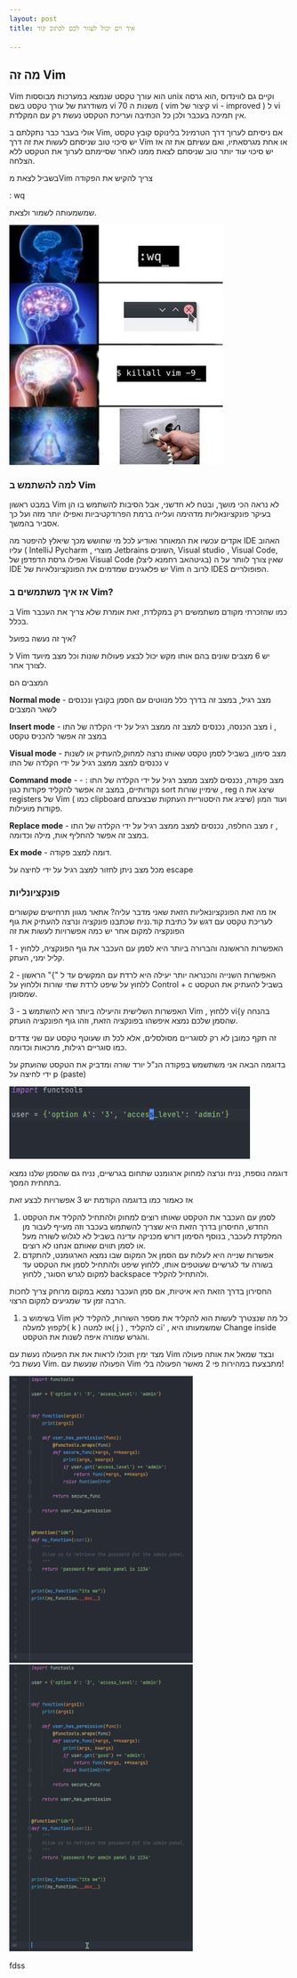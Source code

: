 ```yaml
---
layout: post
title: איך וים יכול לעזור לכם לכתוב קוד

---
```

## מה זה Vim

Vim הוא עורך טקסט שנמצא במערכות מבוססות unix וקיים גם לווינדוס ,הוא גרסה משודרגת של עורך טקסט בשם vi משנות ה 70 ( vim קיצור של vi - improved ) ל vi אין תמיכה בעכבר ולכן כל הכתיבה ועריכת הטקסט נעשת רק עם המקלדת.

אולי בעבר כבר נתקלתם ב Vim, אם ניסיתם לערוך דרך הטרמינל בלינוקס קובץ טקסט יש סיכוי טוב שניסתם לעשות את זה דרך Vim או אחת מגרסאתיו, ואם עשיתם את זה אז יש סיכוי עוד יותר טוב שניסתם לצאת ממנו לאחר שסיימתם לערוך את הטקסט ללא הצלחה.

בשביל לצאת מVim צריך להקיש את הפקודה

<p dir="ltr" lang="en">

: wq

</p>

שמשמעותה לשמור ולצאת.

![](/uploads/vim-wq.jpg)

### למה להשתמש ב Vim

במבט ראשון Vim לא נראה הכי מושך, ובטח לא חדשני, אבל הסיבות להשתמש בו הן בעיקר פונקציונאליות מדהימה ועלייה ברמת הפרודקטיביות ואפילו יותר מזה ועל כך אסביר בהמשך.

אקדים עכשיו את המאוחר ואודיע לכל מי שחושש מכך שיאלץ להיפטר מה IDE האהוב עליו ( IntelliJ Pycharm , מוצרי Jetbrains השונים, Visual studio , Visual Code, ואפילו גרסת הדפדפן של Visual Code בגיטהאב רחמנא ליצלן) שאין צורך לוותר על ה IDE יש פלאגינים שמדמים את הפונקציונלאיות של Vim לרוב ה IDES הפופולריים.

### אז איך משתמשים ב Vim?

ב Vim כמו שהזכרתי מקודם משתמשים רק במקלדת, זאת אומרת שלא צריך את העכבר בכלל.

איך זה נעשה בפועל?

ל Vim יש 6 מצבים שונים בהם אותו מקש יכול לבצע פעולות שונות וכל מצב מיועד לצורך אחר.

המצבים הם

**Normal mode** - מצב רגיל, במצב זה בדרך כלל מנווטים עם הסמן בקובץ ונכנסים לשאר המצבים

**Insert mode** - מצב הכנסה, נכנסים למצב זה ממצב רגיל על ידי הקלדה של התו i , במצב זה אפשר להכניס טקסט

**Visual mode** - מצב סימון, בשביל לסמן טקסט שאותו נרצה למחוק,להעתיק או לשנות נכנסים למצב ממצב רגיל על ידי הקלדה של התו v

**Command mode** - מצב פקודה, נכנסים למצב ממצב רגיל על ידי הקלדה של התו : - נקודותיים, במצב זה אפשר להקליד פקודות כגון sort שימיין שורות , reg שיצג את ה registers של Vim ( כמו clipboard שיציג את היסטוריית העתקות שבצעתם) ועוד המון פקודות מועילות.

**Replace mode** - מצב החלפה, נכנסים למצב ממצב רגיל על ידי הקלדה של התו r , במצב זה אפשר להחליף אות, מילה וכדומה.

**Ex mode** - דומה למצב פקודה.

מכל מצב ניתן לחזור למצב רגיל על ידי לחיצה על escape

### פונקציונליות

אז מה זאת הפונקציונאליות הזאת שאני מדבר עליה? אתאר מגוון תרחישים שקשורים לעריכת טקסט עם דגש על כתיבת קוד.נניח שכתבנו פונקציה ונרצה להעתיק את גוף הפונקציה למקום אחר יש כמה אפשרויות לעשות את זה

1 - האפשרות הראשונה והברורה ביותר היא לסמן עם העכבר את גוף הפונקציה, ללחוץ קליל ימני, העתק.

2 - האפשרות השנייה והכנראה יותר יעילה היא לרדת עם המקשים עד ל "}" הראשון ללחוץ על שיפט לרדת שתי שורות וללחוץ על Control + c בשביל להעתיק את הטקסט שמסומן.

3 - האפשרות השלישית והיעילה ביותר היא להשתמש ב Vim , ללחוץ vi{y בהנחה שהסמן שלכם נמצא איפשהו בפונקציה הזאת, וזהו גוף הפונקציה הועתק.

זה תקף כמובן לא רק לסוגריים מסולסלים, אלא לכל תו שעוטף טקסט עם שני צדדים כמו סוגריים רגילות, מרכאות וכדומה.

בדוגמה הבאה אני משתשמש בפקודה הנ"ל יורד שורה ומדביק את הטקסט שהועתק על ידי לחיצה על p (paste)

<div dir="ltr" style="display: block;  
margin-left: auto;  
margin-right: auto;">

<img src="/uploads/vimshowcase1.gif">

</div>

דוגמה נוספת, נניח ונרצה למחוק ארגומנט שתחום בגרשיים, נניח גם שהסמן שלנו נמצא בתחתית המסך.

אז כאמור כמו בדוגמה הקודמת יש 3 אפשרויות לבצע זאת

1. לסמן עם העכבר את הטקסט שאותו רוצים למחוק ולהתחיל להקליד את הטקסט החדש, החיסרון בדרך הזאת היא שצריך להשתמש בעכבר וזה מעייף לעבור מן המלקדת לעכבר, בנוסף הסימון דורש מכניקה עדינה בשביל לא לגלוש לשורה מעל או לסמן תווים שאותם אנחנו לא רוצים.
2. אפשרות שנייה היא לעלות עם הסמן אל המקום שבו נמצא הארגומנט, להתקדם בשורה עד לגרשיים שעוטפים אותו, ללחוץ שיפט ולהתחיל לסמן את הטקסט עד למקום לגרש הסוגר, ללחוץ backspace ולהתחיל להקליד.

החסירון בדרך הזאת היא איטיות, אם סמן העכבר נמצא במקום מרוחק צריך לחכות הרבה זמן עד שמגיעים למקום הרצוי.

1. בשימוש ב Vim כל מה שנצטרך לעשות הוא להקליד את מספר השורות, להקליד לאן לקפוץ למעלה( k ) או למטה( j ) , להקליד ci' , שמשמעותו היא Change inside והגרש שמורה איפה לשנות את הטקסט.

מצד ימין תוכלו לראות את את הפעולה נעשת עם Vim ובצד שמאל את אותה פעולה נעשת בלי Vim.
הפעולה שנעשת עם Vim מתבצעת במהירות פי 2 מאשר הפעולה בלי!
<div class="container" style="display:inline-block;">

<img src="/uploads/2.gif" width="330"/>

<img src="/uploads/1.gif" width="330"/>

</div>

fdss